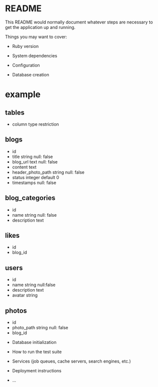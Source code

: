 # README

This README would normally document whatever steps are necessary to get the
application up and running.

Things you may want to cover:

* Ruby version

* System dependencies

* Configuration

* Database creation

# example

## tables
- column type restriction

## blogs
- id
- title string null: false
- blog_url text null: false
- content text
- header_photo_path string null: false
- status integer default 0
- timestamps null: false

## blog_categories
- id
- name string null: false
- description text

## likes
- id
- blog_id

## users
- id
- name string null:false
- description text
- avatar string

## photos
- id
- photo_path string null: false
- blog_id

* Database initialization

* How to run the test suite

* Services (job queues, cache servers, search engines, etc.)

* Deployment instructions

* ...
